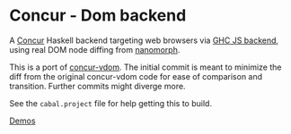 # Concur - Dom backend

A [Concur](https://github.com/ajnsit/concur) Haskell backend targeting web browsers via [GHC JS backend](https://ghc.gitlab.haskell.org/ghc/doc/users_guide/javascript.html), using real DOM node diffing from [nanomorph](https://github.com/choojs/nanomorph).

This is a port of [concur-vdom](https://github.com/ajnsit/concur/tree/master/concur-vdom). The initial commit is meant to minimize the diff from the original concur-vdom code for ease of comparison and transition. Further commits might diverge more.

See the `cabal.project` file for help getting this to build.

[Demos](https://demaledetti.github.io/concur-dom/)
